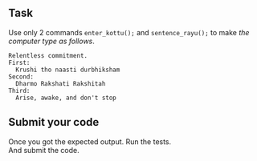 ## Task
Use only 2 commands `enter_kottu();` and `sentence_rayu();` to make _the computer type as follows_.

```
Relentless commitment.
First:
  Krushi tho naasti durbhiksham
Second:
  Dharmo Rakshati Rakshitah
Third:
  Arise, awake, and don't stop
```

## Submit your code
Once you got the expected output. 
Run the tests.  
And submit the code.  
